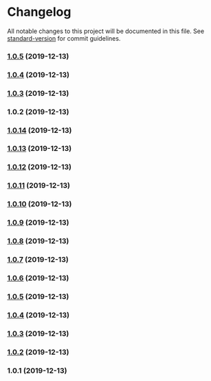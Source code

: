 # Changelog

All notable changes to this project will be documented in this file. See [standard-version](https://github.com/conventional-changelog/standard-version) for commit guidelines.

### [1.0.5](https://github.com/shiba328/markupent/compare/v1.0.4...v1.0.5) (2019-12-13)

### [1.0.4](https://github.com/shiba328/markupent/compare/v1.0.3...v1.0.4) (2019-12-13)

### [1.0.3](https://github.com/shiba328/markupent/compare/v1.0.2...v1.0.3) (2019-12-13)

### 1.0.2 (2019-12-13)

### [1.0.14](https://github.com/shiba328/markupent/compare/v1.0.13...v1.0.14) (2019-12-13)

### [1.0.13](https://github.com/shiba328/markupent/compare/v1.0.12...v1.0.13) (2019-12-13)

### [1.0.12](https://github.com/shiba328/markupent/compare/v1.0.11...v1.0.12) (2019-12-13)

### [1.0.11](https://github.com/shiba328/markupent/compare/v1.0.10...v1.0.11) (2019-12-13)

### [1.0.10](https://github.com/shiba328/markupent/compare/v1.0.9...v1.0.10) (2019-12-13)

### [1.0.9](https://github.com/shiba328/markupent/compare/v1.0.8...v1.0.9) (2019-12-13)

### [1.0.8](https://github.com/shiba328/markupent/compare/v1.0.7...v1.0.8) (2019-12-13)

### [1.0.7](https://github.com/shiba328/markupent/compare/v1.0.6...v1.0.7) (2019-12-13)

### [1.0.6](https://github.com/shiba328/markupent/compare/v1.0.5...v1.0.6) (2019-12-13)

### [1.0.5](https://github.com/shiba328/markupent/compare/v1.0.4...v1.0.5) (2019-12-13)

### [1.0.4](https://github.com/shiba328/markupent/compare/v1.0.3...v1.0.4) (2019-12-13)

### [1.0.3](https://github.com/shiba328/markupent/compare/v1.0.2...v1.0.3) (2019-12-13)

### [1.0.2](https://github.com/shiba328/markupent/compare/v1.0.1...v1.0.2) (2019-12-13)

### 1.0.1 (2019-12-13)
